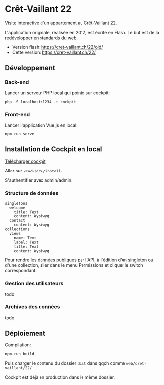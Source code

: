 # Crêt-Vaillant 22

Visite interactive d'un appartement au Crêt-Vaillant 22.

L'application originale, réalisée en 2012, est écrite en Flash. Le but est de la redévelopper en standards du web.

* Version flash: https://cret-vaillant.ch/22/old/
* Cette version: https://cret-vaillant.ch/22/

## Développement

### Back-end

Lancer un serveur PHP local qui pointe sur cockpit:

```
php -S localhost:1234 -t cockpit
```

### Front-end

Lancer l'application Vue.js en local:

```
npm run serve
```

## Installation de Cockpit en local

[Télécharger cockpit](https://getcockpit.com/download)

Aller sur `<cockpit>/install`.

S'authentifier avec admin/admin.

### Structure de données

    singletons
      welcome
        title: Text
        content: Wysiwyg
      contact
        content: Wysiwyg
    collections
      views
        name: Text
        label: Text
        title: Text
        content: Wysiwyg

Pour rendre les données publiques par l'API, à l'édition d'un singleton ou d'une collection, aller dans le menu Permissions et cliquer le switch correspondant.

### Gestion des utilisateurs

todo

### Archives des données

todo

## Déploiement

Compilation:
```
npm run build
```

Puis charger le contenu du dossier `dist` dans qqch comme `web/cret-vaillant/22/`

Cockpit est déjà en production dans le même dossier.
